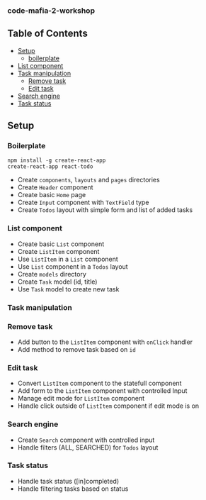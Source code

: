 ### code-mafia-2-workshop

## Table of Contents

- [Setup](#setup)
  - [boilerplate](#boilerplate)
- [List component](#list-component)
- [Task manipulation](#task-manipulation)
  - [Remove task](#remove-task)
  - [Edit task](#edit-task)
- [Search engine](#search-engine)
- [Task status](#task-status)


## Setup
### Boilerplate

```
npm install -g create-react-app
create-react-app react-todo
```
* Create `components`, `layouts` and `pages` directories
* Create `Header` component
* Create basic `Home` page
* Create `Input` component with `TextField` type
* Create `Todos` layout with simple form and list of added tasks

### List component
* Create basic `List` component
* Create `ListItem` component
* Use `ListItem` in a `List` component
* Use `List` component in a `Todos` layout
* Create `models` directory
* Create `Task` model (id, title)
* Use `Task` model to create new task

### Task manipulation
### Remove task
* Add button to the `ListItem` component with `onClick` handler
* Add method to remove task based on `id`

### Edit task
* Convert `ListItem` component to the statefull component
* Add form to the `ListItem` component with controlled Input
* Manage edit mode for `ListItem` component
* Handle click outside of `ListItem` component if edit mode is on

### Search engine
* Create `Search` component with controlled input
* Handle filters (ALL, SEARCHED) for `Todos` layout

### Task status
* Handle task status ([in]completed)
* Handle filtering tasks based on status

